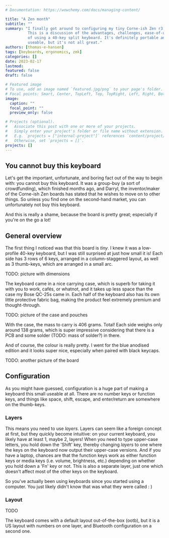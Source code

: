 ```yaml
---
# Documentation: https://wowchemy.com/docs/managing-content/

title: "A Zen month"
subtitle: ""
summary: "I finally got around to configuring my tiny Corne-ish Zen r3 keyboard.
          This is a discussion of the advantages, challenges, ease-of-use, etc.
          of using a 40-key split keyboard. It's definitely portable and very
          useable, but it's not all great."
authors: [thomas-e-hansen]
tags: [keyboards, ergonomics, zmk]
categories: []
date: 2023-02-17
lastmod:
featured: false
draft: false

# Featured image
# To use, add an image named `featured.jpg/png` to your page's folder.
# Focal points: Smart, Center, TopLeft, Top, TopRight, Left, Right, BottomLeft, Bottom, BottomRight.
image:
  caption: ""
  focal_point: ""
  preview_only: false

# Projects (optional).
#   Associate this post with one or more of your projects.
#   Simply enter your project's folder or file name without extension.
#   E.g. `projects = ["internal-project"]` references `content/project/deep-learning/index.md`.
#   Otherwise, set `projects = []`.
projects: []
---
```


## You cannot buy this keyboard

Let's get the important, unfortunate, and boring fact out of the way to begin
with: you cannot buy this keyboard. It was a group-buy (a sort of crowdfunding),
which finished months ago, and Darryl, the inventor/maker of the Corne-ish Zen
boards has stated that he wishes to move on to other things. So unless you find
one on the second-hand market, you can unfortunately not buy this keyboard.

And this is really a shame, because the board is pretty great; especially if
you're on the go a lot!


## General overview

The first thing I noticed was that this board is _tiny_. I knew it was a
low-profile 40-key keyboard, but I was still surprised at just how small it is!
Each side has 3 rows of 6 keys, arranged in a column-staggered layout, as well
as 3 thumb-keys, which are arranged in a small arc.

TODO: picture with dimensions

The keyboard came in a nice carrying case, which is superb for taking it with
you to work, cafés, or whatnot, and it takes up less space than the case my Bose
QC-25s came in. Each half of the keyboard also has its own little protective
fabric bag, making the product feel extremely premium and thought-through.

TODO: picture of the case and pouches

With the case, the mass to carry is 406 grams. Total! Each side weighs only
around 138 grams, which is super impressive considering that there is a PCB and
some solder (TODO: mass of solder?) in there.

And of course, the colour is really pretty. I went for the blue anodised edition
and it looks super nice, especially when paired with black keycaps.

TODO: another picture of the board


## Configuration

As you might have guessed, configuration is a huge part of making a keyboard
this small useable at all. There are no number keys or function keys, and things
like space, shift, escape, and enter/return are somewhere on the thumb-keys.

### Layers

This means you need to use _layers_. Layers can seem like a foreign concept at
first, but they quickly become intuitive: on your current keyboard, you likely
have at least 1, maybe 2, layers! When you need to type upper-case letters, you
hold down the 'Shift' key, thereby changing _layers_ to one where the keys on
the keyboard now output their upper-case versions. And if you have a laptop,
chances are that the function keys work as either function keys or media keys
(i.e. volume, brightness, etc.) depending on whether you hold down a 'Fn' key or
not. This is also a separate layer, just one which doesn't affect most of the
other keys on the keyboard.

So you've actually been using keyboards since you started using a computer. You
just likely didn't know that was what they were called  : )

### Layout

TODO

The keyboard comes with a default layout out-of-the-box (ootb), but it is a US
layout with numbers on one layer, and Bluetooth configuration on a second one.

